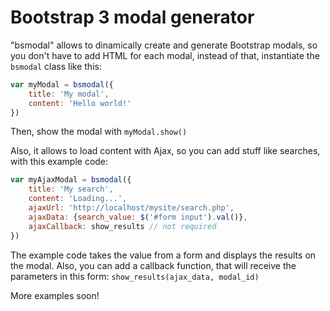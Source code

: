 # Bootstrap 3 modal generator
"bsmodal" allows to dinamically create and generate Bootstrap modals, so you don't have to
add HTML for each modal, instead of that, instantiate the ```bsmodal``` class like this:
```javascript
var myModal = bsmodal({
	title: 'My modal',
	content: 'Hello world!'
})
```
Then, show the modal with ```myModal.show()```

Also, it allows to load content with Ajax, so you can add stuff like searches, with this example code:

```javascript
var myAjaxModal = bsmodal({
	title: 'My search',
	content: 'Loading...',
	ajaxUrl: 'http://localhost/mysite/search.php',
	ajaxData: {search_value: $('#form input').val()},
	ajaxCallback: show_results // not required
})
```
The example code takes the value from a form and displays the results on the modal. Also, you can add a
callback function, that will receive the parameters in this form: ```show_results(ajax_data, modal_id)```

More examples soon!